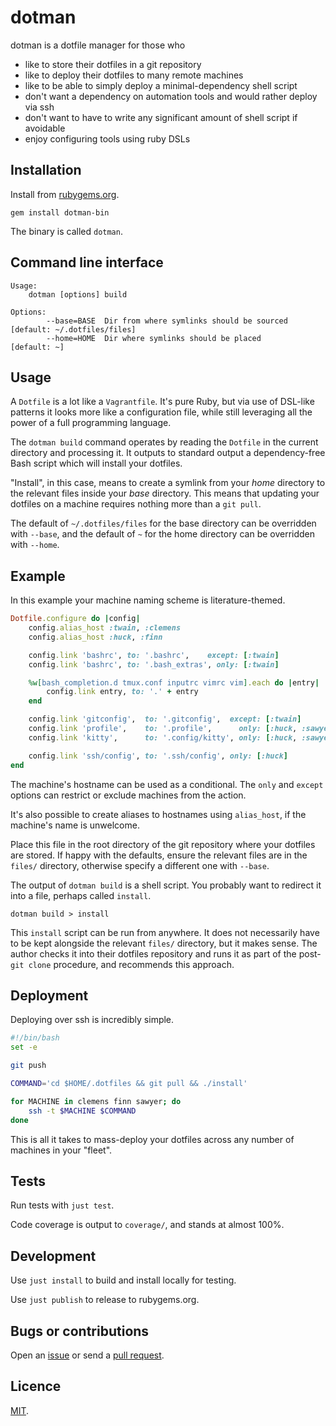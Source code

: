 # dotman

dotman is a dotfile manager for those who

- like to store their dotfiles in a git repository
- like to deploy their dotfiles to many remote machines
- like to be able to simply deploy a minimal-dependency shell script
- don't want a dependency on automation tools and would rather deploy via ssh
- don't want to have to write any significant amount of shell script if avoidable
- enjoy configuring tools using ruby DSLs

## Installation

Install from [rubygems.org](https://rubygems.org/gems/dotman-bin).

```
gem install dotman-bin
```

The binary is called `dotman`.

## Command line interface
```
Usage:
    dotman [options] build

Options:
        --base=BASE  Dir from where symlinks should be sourced [default: ~/.dotfiles/files]
        --home=HOME  Dir where symlinks should be placed       [default: ~]
```

## Usage


A `Dotfile` is a lot like a `Vagrantfile`. It's pure Ruby, but via use of DSL-like patterns it looks more like a configuration file, while still leveraging all the power of a full programming language.

The `dotman build` command operates by reading the `Dotfile` in the current directory and processing it. It outputs to standard output a dependency-free Bash script which will install your dotfiles.

"Install", in this case, means to create a symlink from your *home* directory to the relevant files inside your *base* directory. This means that updating your dotfiles on a machine requires nothing more than a `git pull`.

The default of `~/.dotfiles/files` for the base directory can be overridden with `--base`, and the default of `~` for the home directory can be overridden with `--home`.

## Example

In this example your machine naming scheme is literature-themed.

```rb
Dotfile.configure do |config|
    config.alias_host :twain, :clemens
    config.alias_host :huck, :finn

    config.link 'bashrc', to: '.bashrc',    except: [:twain]
    config.link 'bashrc', to: '.bash_extras', only: [:twain]

    %w[bash_completion.d tmux.conf inputrc vimrc vim].each do |entry|
        config.link entry, to: '.' + entry
    end

    config.link 'gitconfig',  to: '.gitconfig',  except: [:twain]
    config.link 'profile',    to: '.profile',      only: [:huck, :sawyer, :twain]
    config.link 'kitty',      to: '.config/kitty', only: [:huck, :sawyer]

    config.link 'ssh/config', to: '.ssh/config', only: [:huck]
end
```

The machine's hostname can be used as a conditional. The `only` and `except` options can restrict or exclude machines from the action.

It's also possible to create aliases to hostnames using `alias_host`, if the machine's name is unwelcome.

Place this file in the root directory of the git repository where your dotfiles are stored. If happy with the defaults, ensure the relevant files are in the `files/` directory, otherwise specify a different one with `--base`.

The output of `dotman build` is a shell script. You probably want to redirect it into a file, perhaps called `install`.

```
dotman build > install
```

This `install` script can be run from anywhere. It does not necessarily have to be kept alongside the relevant `files/` directory, but it makes sense. The author checks it into their dotfiles repository and runs it as part of the post-`git clone` procedure, and recommends this approach.

## Deployment

Deploying over ssh is incredibly simple.

```bash
#!/bin/bash
set -e

git push

COMMAND='cd $HOME/.dotfiles && git pull && ./install'

for MACHINE in clemens finn sawyer; do
    ssh -t $MACHINE $COMMAND
done
```

This is all it takes to mass-deploy your dotfiles across any number of machines in your "fleet".

## Tests

Run tests with `just test`.

Code coverage is output to `coverage/`, and stands at almost 100%.

## Development

Use `just install` to build and install locally for testing.

Use `just publish` to release to rubygems.org.

## Bugs or contributions

Open an [issue](http://github.com/crdx/dotman/issues) or send a [pull request](http://github.com/crdx/dotman/pulls).

## Licence

[MIT](LICENCE.md).
